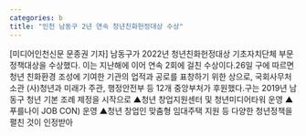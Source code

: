 ```yaml
---
categories: b
title: "인천 남동구 2년 연속 청년친화헌정대상 수상"
---
```

[미디어인천신문 문종권 기자] 남동구가 2022년 청년친화헌정대상 기초자치단체 부문 정책대상을 수상했다. 이는 지난해에 이어 연속 2회에 걸친 수상이다.26일 구에 따르면 청년 친화환경 조성에 기여한 기관의 업적과 공로를 표창하기 위한 상으로, 국회사무처 소관 (사)청년과 미래가 주관, 행정안전부 등 12개 중앙부처가 후원했다.구는 2019년 남동구 청년 기본 조례 제정을 시작으로 ▲청년 창업지원센터 및 청년미디어타워 운영 ▲푸를나이 JOB CON) 운영 ▲청년 창업인 맞춤형 임대주택 지원 등 다양한 청년정책을 펼친 것이 인정받아